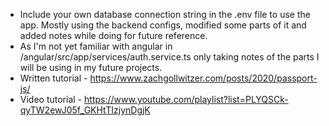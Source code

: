 * Include your own database connection string in the .env file to use the app. Mostly using the backend configs, modified some parts of it and added notes while doing for future reference.
* As I'm not yet familiar with angular in /angular/src/app/services/auth.service.ts only taking notes of the parts I will be using in my future projects.
* Written tutorial - https://www.zachgollwitzer.com/posts/2020/passport-js/
* Video tutorial - https://www.youtube.com/playlist?list=PLYQSCk-qyTW2ewJ05f_GKHtTIzjynDgjK